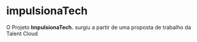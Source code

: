 # impulsionaTech
O Projeto <b>ImpulsionaTech.</b> surgiu a partir de uma proposta de trabalho da Talent Cloud
